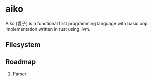# aiko
Aiko (愛子) is a functional first programming language with basic oop implementation written in rust using llvm.

## Filesystem

## Roadmap
1. Parser
